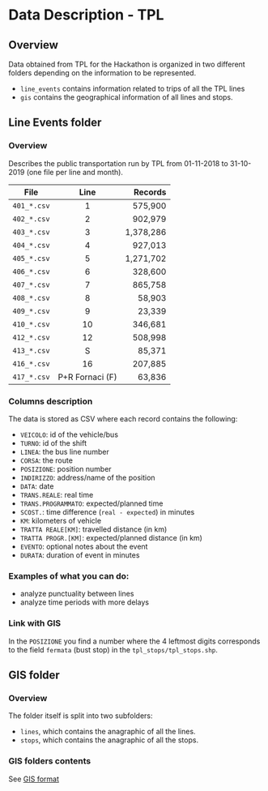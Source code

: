 # Data Description - TPL

## Overview

Data obtained from TPL for the Hackathon is organized in two different folders depending on the information to be represented.

* `line_events` contains information related to trips of all the TPL lines
* `gis` contains the geographical information of all lines and stops.

## Line Events folder

### Overview

Describes the public transportation run by TPL from 01-11-2018 to 31-10-2019 (one file per line and month).

| File        |      Line       |   Records |
| ----------- | :-------------: | --------: |
| `401_*.csv` |        1        |   575,900 |
| `402_*.csv` |        2        |   902,979 |
| `403_*.csv` |        3        | 1,378,286 |
| `404_*.csv` |        4        |   927,013 |
| `405_*.csv` |        5        | 1,271,702 |
| `406_*.csv` |        6        |   328,600 |
| `407_*.csv` |        7        |   865,758 |
| `408_*.csv` |        8        |    58,903 |
| `409_*.csv` |        9        |    23,339 |
| `410_*.csv` |       10        |   346,681 |
| `412_*.csv` |       12        |   508,998 |
| `413_*.csv` |        S        |    85,371 |
| `416_*.csv` |       16        |   207,885 |
| `417_*.csv` | P+R Fornaci (F) |    63,836 |


### Columns description

The data is stored as CSV where each record contains the following:

- `VEICOLO`: id of the vehicle/bus
- `TURNO`: id of the shift
- `LINEA`: the bus line number
- `CORSA`: the route
- `POSIZIONE`: position number
- `INDIRIZZO`: address/name of the position
- `DATA`: date
- `TRANS.REALE`: real time
- `TRANS.PROGRAMMATO`: expected/planned time
- `SCOST.`: time difference (`real - expected`) in minutes
- `KM`: kilometers of vehicle
- `TRATTA REALE[KM]`: travelled distance (in km)
- `TRATTA PROGR.[KM]`: expected/planned distance (in km)
- `EVENTO`: optional notes about the event
- `DURATA`: duration of event in minutes

### Examples of what you can do:

- analyze punctuality between lines
- analyze time periods with more delays

### Link with GIS

In the `POSIZIONE` you find a number where the 4 leftmost digits corresponds to the field `fermata` (bust stop) in the `tpl_stops/tpl_stops.shp`.


## GIS folder 

### Overview

The folder itself is split into two subfolders:

* `lines`, which contains the anagraphic of all the lines.
* `stops`, which contains the anagraphic of all the stops.


### GIS folders contents

See [ GIS format](./shared/gis_contents.md)


